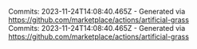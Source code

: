 Commits: 2023-11-24T14:08:40.465Z - Generated via https://github.com/marketplace/actions/artificial-grass
<br>
Commits: 2023-11-24T14:08:40.465Z - Generated via https://github.com/marketplace/actions/artificial-grass
<br>
